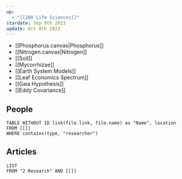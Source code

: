 ```yaml
---
up:
  - "[[200 Life Sciences]]"
stardate: Sep 9th 2023
update: Oct 8th 2023
---
```

- [[Phosphorus.canvas|Phosphorus]]
- [[Nitrogen.canvas|Nitrogen]]
- [[Soil]]
- [[Mycorrhizae]]
- [[Earth System Models]]
- [[Leaf Economics Spectrum]]
- [[Gaia Hypothesis]]
- [[Eddy Covariance]]


## People
```dataview
TABLE WITHOUT ID link(file.link, file.name) as "Name", location
FROM [[]]
WHERE contains(type, "researcher")
```

## Articles
```dataview
LIST 
FROM "2 Research" AND [[]]

```